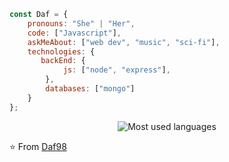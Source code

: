 ```javascript
const Daf = {
    pronouns: "She" | "Her",
    code: ["Javascript"],
    askMeAbout: ["web dev", "music", "sci-fi"],
    technologies: {
       backEnd: {
            js: ["node", "express"],
        },
        databases: ["mongo"]
    }
};
```
<p align="center">
   <img src="https://github-readme-stats.vercel.app/api/top-langs/?username=Daf98&theme=tokyonight" alt="Most used languages">
</p>

⭐️ From [Daf98](https://github.com/Daf98)

